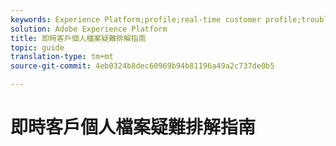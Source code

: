 ```yaml
---
keywords: Experience Platform;profile;real-time customer profile;troubleshooting;API
solution: Adobe Experience Platform
title: 即時客戶個人檔案疑難排解指南
topic: guide
translation-type: tm+mt
source-git-commit: 4eb0324b8dec60969b94b81196a49a2c737de0b5

---
```



# 即時客戶個人檔案疑難排解指南
